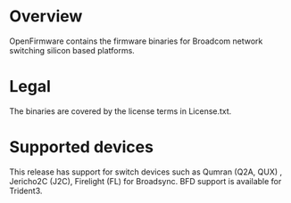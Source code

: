 Overview
========
OpenFirmware contains the firmware binaries for Broadcom network switching silicon based platforms.

Legal
=====
The binaries are covered by the license terms in License.txt.

Supported devices
=================
This release has support for switch devices such as Qumran (Q2A, QUX) , Jericho2C (J2C), Firelight (FL) for Broadsync. BFD support is available for Trident3.
